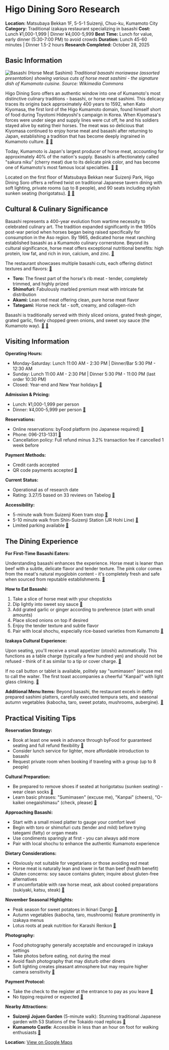 # Higo Dining Soro Research

**Location:** Matsubaya Bekkan 1F, 5-5-1 Suizenji, Chuo-ku, Kumamoto City
**Category:** Traditional izakaya restaurant specializing in basashi
**Cost:** Lunch ¥1,000-1,999 | Dinner ¥4,000-5,999
**Best Time:** Lunch for value, early dinner (5:30-7:00 PM) to avoid crowds
**Duration:** Lunch 45-60 minutes | Dinner 1.5-2 hours
**Research Completed:** October 28, 2025

## Basic Information

![Basashi (Horse Meat Sashimi)](https://upload.wikimedia.org/wikipedia/commons/5/56/Basashi_moriawase.jpg)
*Traditional basashi moriawase (assorted presentation) showing various cuts of horse meat sashimi - the signature dish of Kumamoto cuisine. Source: Wikimedia Commons*

Higo Dining Soro offers an authentic window into one of Kumamoto's most distinctive culinary traditions - basashi, or horse meat sashimi. This delicacy traces its origins back approximately 400 years to 1592, when Kato Kiyomasa, the first lord of the Higo Kumamoto domain, found himself short of food during Toyotomi Hideyoshi's campaign in Korea. When Kiyomasa's forces were under siege and supply lines were cut off, he and his soldiers stayed alive by eating their horses. The meat was so delicious that Kiyomasa continued to enjoy horse meat and basashi after returning to Japan, establishing a tradition that has become deeply ingrained in Kumamoto culture. [🔗](https://en.akumamoto.jp/archives/221190) [🔗](https://www.maff.go.jp/e/policies/market/k_ryouri/search_menu/4013/index.html)

Today, Kumamoto is Japan's largest producer of horse meat, accounting for approximately 40% of the nation's supply. Basashi is affectionately called "sakura niku" (cherry meat) due to its delicate pink color, and has become one of Kumamoto's most famous local specialties. [🔗](https://medium.com/@satoshiashkanemura/basashi-in-japan-where-to-try-raw-horse-meat-in-kumamoto-and-beyond-586e8bb8db99) [🔗](https://www.foodinjapan.org/kyushu/kumamoto/basashi/)

Located on the first floor of Matsubaya Bekkan near Suizenji Park, Higo Dining Soro offers a refined twist on traditional Japanese tavern dining with soft lighting, private rooms (up to 8 people), and 90 seats including stylish sunken seating (horigotatsu). [🔗](https://www.byfood.com/restaurant/higo-dining-soro-3331) [🔗](https://tabelog.com/en/kumamoto/A4301/A430101/43005178/)

## Cultural & Culinary Significance

Basashi represents a 400-year evolution from wartime necessity to celebrated culinary art. The tradition expanded significantly in the 1950s post-war period when horses began being raised specifically for consumption in the Aso region. By 1965, dedicated horse meat ranching established basashi as a Kumamoto culinary cornerstone. Beyond its cultural significance, horse meat offers exceptional nutritional benefits: high protein, low fat, and rich in iron, calcium, and zinc. [🔗](https://www.foodinjapan.org/kyushu/kumamoto/basashi/)

The restaurant showcases multiple basashi cuts, each offering distinct textures and flavors: [🔗](https://en.akumamoto.jp/archives/220631)

- **Toro:** The finest part of the horse's rib meat - tender, completely trimmed, and highly prized
- **Shimofuri:** Fabulously marbled premium meat with intricate fat distribution
- **Akami:** Lean red meat offering clean, pure horse meat flavor
- **Tategami:** Horse neck fat - soft, creamy, and collagen-rich

Basashi is traditionally served with thinly sliced onions, grated fresh ginger, grated garlic, finely chopped green onions, and sweet soy sauce (the Kumamoto way). [🔗](https://www.foodinjapan.org/kyushu/kumamoto/basashi/) [🔗](https://www.umamiinfo.com/japaneseumami2/localcuisine/kumamoto.html)

## Visiting Information

**Operating Hours:**
- Monday-Saturday: Lunch 11:00 AM - 2:30 PM | Dinner/Bar 5:30 PM - 12:30 AM
- Sunday: Lunch 11:00 AM - 2:30 PM | Dinner 5:30 PM - 11:00 PM (last order 10:30 PM)
- Closed: Year-end and New Year holidays [🔗](https://tabelog.com/en/kumamoto/A4301/A430101/43005178/)

**Admission & Pricing:**
- Lunch: ¥1,000-1,999 per person
- Dinner: ¥4,000-5,999 per person [🔗](https://www.byfood.com/restaurant/higo-dining-soro-3331)

**Reservations:**
- Online reservations: byFood platform (no Japanese required) [🔗](https://www.byfood.com/kumamoto-restaurants)
- Phone: 096-213-1331 [🔗](https://tabelog.com/en/kumamoto/A4301/A430101/43005178/)
- Cancellation policy: Full refund minus 3.2% transaction fee if cancelled 1 week before

**Payment Methods:**
- Credit cards accepted
- QR code payments accepted [🔗](https://tabelog.com/en/kumamoto/A4301/A430101/43005178/)

**Current Status:**
- Operational as of research date
- Rating: 3.27/5 based on 33 reviews on Tabelog [🔗](https://tabelog.com/en/kumamoto/A4301/A430101/43005178/)

**Accessibility:**
- 5-minute walk from Suizenji Koen tram stop [🔗](https://www.japan-guide.com/e/e4502.html)
- 5-10 minute walk from Shin-Suizenji Station (JR Hohi Line) [🔗](https://www.japan-guide.com/e/e4502.html)
- Limited parking available [🔗](https://tabelog.com/en/kumamoto/A4301/A430101/43005178/)

## The Dining Experience

**For First-Time Basashi Eaters:**

Understanding basashi enhances the experience. Horse meat is leaner than beef with a subtle, delicate flavor and tender texture. The pink color comes from the meat's natural myoglobin content - it's completely fresh and safe when sourced from reputable establishments. [🔗](https://www.foodinjapan.org/kyushu/kumamoto/basashi/)

**How to Eat Basashi:**
1. Take a slice of horse meat with your chopsticks
2. Dip lightly into sweet soy sauce [🔗](https://www.umamiinfo.com/japaneseumami2/localcuisine/kumamoto.html)
3. Add grated garlic or ginger according to preference (start with small amounts)
4. Place sliced onions on top if desired
5. Enjoy the tender texture and subtle flavor
6. Pair with local shochu, especially rice-based varieties from Kumamoto [🔗](https://medium.com/@satoshiashkanemura/basashi-in-japan-where-to-try-raw-horse-meat-in-kumamoto-and-beyond-586e8bb8db99)

**Izakaya Cultural Experience:**

Upon seating, you'll receive a small appetizer (otoshi) automatically. This functions as a table charge (typically a few hundred yen) and should not be refused - think of it as similar to a tip or cover charge. [🔗](https://savorjapan.com/contents/discover-oishii-japan/a-guide-to-manners-and-etiquette-at-izakaya)

If no call button or tablet is available, politely say "sumimasen" (excuse me) to call the waiter. The first toast accompanies a cheerful "Kanpai!" with light glass clinking. [🔗](https://savorjapan.com/contents/discover-oishii-japan/a-guide-to-manners-and-etiquette-at-izakaya)

**Additional Menu Items:**
Beyond basashi, the restaurant excels in deftly prepared sashimi platters, carefully executed tempura sets, and seasonal autumn vegetables (kabocha, taro, sweet potato, mushrooms, aubergine). [🔗](https://en.akumamoto.jp/archives/220669)

## Practical Visiting Tips

**Reservation Strategy:**
- Book at least one week in advance through byFood for guaranteed seating and full refund flexibility [🔗](https://www.byfood.com/restaurant/higo-dining-soro-3331)
- Consider lunch service for lighter, more affordable introduction to basashi
- Request private room when booking if traveling with a group (up to 8 people)

**Cultural Preparation:**
- Be prepared to remove shoes if seated at horigotatsu (sunken seating) - wear clean socks [🔗](https://savorjapan.com/contents/discover-oishii-japan/a-guide-to-manners-and-etiquette-at-izakaya)
- Learn basic phrases: "Sumimasen" (excuse me), "Kanpai" (cheers), "O-kaikei onegaishimasu" (check, please) [🔗](https://www.magical-trip.com/media/how-to-enjoy-izakaya-like-a-local-complete-guide-to-japanese-pub-etiquette/)

**Approaching Basashi:**
- Start with a small mixed platter to gauge your comfort level
- Begin with toro or shimofuri cuts (tender and mild) before trying tategami (fatty) or organ meats
- Use condiments sparingly at first - you can always add more
- Pair with local shochu to enhance the authentic Kumamoto experience

**Dietary Considerations:**
- Obviously not suitable for vegetarians or those avoiding red meat
- Horse meat is naturally lean and lower in fat than beef (health benefit)
- Gluten concerns: soy sauce contains gluten; inquire about gluten-free alternatives
- If uncomfortable with raw horse meat, ask about cooked preparations (sukiyaki, katsu, steak) [🔗](https://en.akumamoto.jp/archives/220631)

**November Seasonal Highlights:**
- Peak season for sweet potatoes in Ikinari Dango [🔗](https://en.akumamoto.jp/archives/220669)
- Autumn vegetables (kabocha, taro, mushrooms) feature prominently in izakaya menus
- Lotus roots at peak nutrition for Karashi Renkon [🔗](https://en.akumamoto.jp/archives/220669)

**Photography:**
- Food photography generally acceptable and encouraged in izakaya settings
- Take photos before eating, not during the meal
- Avoid flash photography that may disturb other diners
- Soft lighting creates pleasant atmosphere but may require higher camera sensitivity [🔗](https://tabelog.com/en/kumamoto/A4301/A430101/43005178/)

**Payment Protocol:**
- Take the check to the register at the entrance to pay as you leave [🔗](https://savorjapan.com/contents/discover-oishii-japan/a-guide-to-manners-and-etiquette-at-izakaya)
- No tipping required or expected [🔗](https://www.magical-trip.com/media/how-to-enjoy-izakaya-like-a-local-complete-guide-to-japanese-pub-etiquette/)

**Nearby Attractions:**
- **Suizenji Jojuen Garden** (5-minute walk): Stunning traditional Japanese garden with 53 Stations of the Tokaido road replicas [🔗](https://www.japan-travel.com/spot/636/)
- **Kumamoto Castle**: Accessible in less than an hour on foot for walking enthusiasts [🔗](https://www.japan-guide.com/e/e4502.html)

**Location:** [View on Google Maps](https://maps.google.com/maps?q=32.792888,130.736986)
